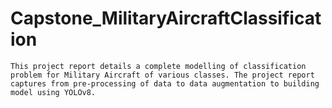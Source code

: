 # Capstone_MilitaryAircraftClassification

    This project report details a complete modelling of classification problem for Military Aircraft of various classes. The project report captures from pre-processing of data to data augmentation to building model using YOLOv8.
